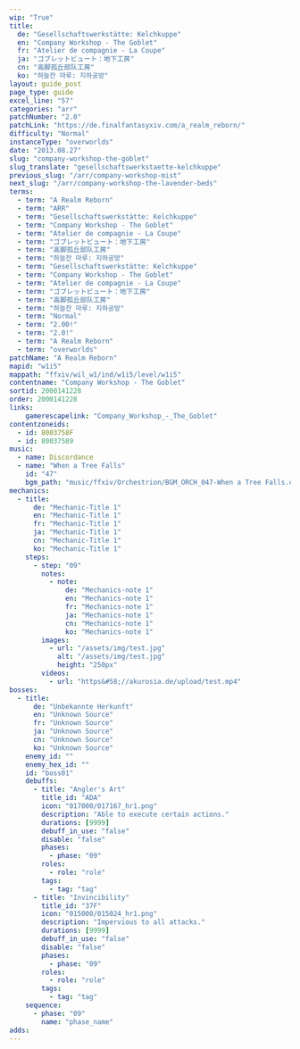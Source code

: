 ```yaml
---
wip: "True"
title:
  de: "Gesellschaftswerkstätte: Kelchkuppe"
  en: "Company Workshop - The Goblet"
  fr: "Atelier de compagnie - La Coupe"
  ja: "ゴブレットビュート：地下工房"
  cn: "高脚孤丘部队工房"
  ko: "하늘잔 마루: 지하공방"
layout: guide_post
page_type: guide
excel_line: "57"
categories: "arr"
patchNumber: "2.0"
patchLink: "https://de.finalfantasyxiv.com/a_realm_reborn/"
difficulty: "Normal"
instanceType: "overworlds"
date: "2013.08.27"
slug: "company-workshop-the-goblet"
slug_translate: "gesellschaftswerkstaette-kelchkuppe"
previous_slug: "/arr/company-workshop-mist"
next_slug: "/arr/company-workshop-the-lavender-beds"
terms:
  - term: "A Realm Reborn"
  - term: "ARR"
  - term: "Gesellschaftswerkstätte: Kelchkuppe"
  - term: "Company Workshop - The Goblet"
  - term: "Atelier de compagnie - La Coupe"
  - term: "ゴブレットビュート：地下工房"
  - term: "高脚孤丘部队工房"
  - term: "하늘잔 마루: 지하공방"
  - term: "Gesellschaftswerkstätte: Kelchkuppe"
  - term: "Company Workshop - The Goblet"
  - term: "Atelier de compagnie - La Coupe"
  - term: "ゴブレットビュート：地下工房"
  - term: "高脚孤丘部队工房"
  - term: "하늘잔 마루: 지하공방"
  - term: "Normal"
  - term: "2.00!"
  - term: "2.0!"
  - term: "A Realm Reborn"
  - term: "overworlds"
patchName: "A Realm Reborn"
mapid: "w1i5"
mappath: "ffxiv/wil_w1/ind/w1i5/level/w1i5"
contentname: "Company Workshop - The Goblet"
sortid: 2000141228
order: 2000141228
links:
    gamerescapelink: "Company_Workshop_-_The_Goblet"
contentzoneids:
  - id: 8003758F
  - id: 80037589
music:
  - name: Discordance
  - name: "When a Tree Falls"
    id: "47"
    bgm_path: "music/ffxiv/Orchestrion/BGM_ORCH_047-When a Tree Falls.ogg"
mechanics:
  - title:
      de: "Mechanic-Title 1"
      en: "Mechanic-Title 1"
      fr: "Mechanic-Title 1"
      ja: "Mechanic-Title 1"
      cn: "Mechanic-Title 1"
      ko: "Mechanic-Title 1"
    steps:
      - step: "09"
        notes:
          - note:
              de: "Mechanics-note 1"
              en: "Mechanics-note 1"
              fr: "Mechanics-note 1"
              ja: "Mechanics-note 1"
              cn: "Mechanics-note 1"
              ko: "Mechanics-note 1"
        images:
          - url: "/assets/img/test.jpg"
            alt: "/assets/img/test.jpg"
            height: "250px"
        videos:
          - url: "https&#58;//akurosia.de/upload/test.mp4"
bosses:
  - title:
      de: "Unbekannte Herkunft"
      en: "Unknown Source"
      fr: "Unknown Source"
      ja: "Unknown Source"
      cn: "Unknown Source"
      ko: "Unknown Source"
    enemy_id: ""
    enemy_hex_id: ""
    id: "boss01"
    debuffs:
      - title: "Angler's Art"
        title_id: "ADA"
        icon: "017000/017167_hr1.png"
        description: "Able to execute certain actions."
        durations: [9999]
        debuff_in_use: "false"
        disable: "false"
        phases:
          - phase: "09"
        roles:
          - role: "role"
        tags:
          - tag: "tag"
      - title: "Invincibility"
        title_id: "37F"
        icon: "015000/015024_hr1.png"
        description: "Impervious to all attacks."
        durations: [9999]
        debuff_in_use: "false"
        disable: "false"
        phases:
          - phase: "09"
        roles:
          - role: "role"
        tags:
          - tag: "tag"
    sequence:
      - phase: "09"
        name: "phase_name"
adds:
---
```

